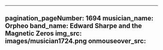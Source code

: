 ------
pagination_pageNumber: 1694
musician_name: Orpheo
band_name: Edward Sharpe and the Magnetic Zeros
img_src: images/musician1724.png
onmouseover_src: 
------